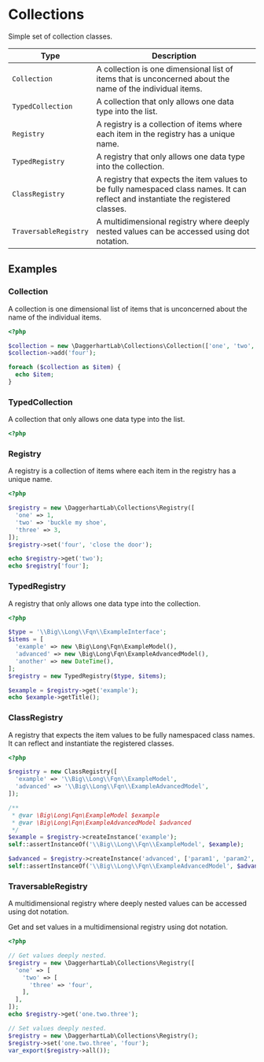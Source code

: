 # Collections

Simple set of collection classes.

| Type                  | Description                                                                                                                        |
|-----------------------|------------------------------------------------------------------------------------------------------------------------------------|
| `Collection`          | A collection is one dimensional list of items that is unconcerned about the name of the individual items.                          |
| `TypedCollection`     | A collection that only allows one data type into the list.                                                                         |
| `Registry`            | A registry is a collection of items where each item in the registry has a unique name.                                             |
| `TypedRegistry`       | A registry that only allows one data type into the collection.                                                                     |
| `ClassRegistry`       | A registry that expects the item values to be fully namespaced class names. It can reflect and instantiate the registered classes. |
| `TraversableRegistry` | A multidimensional registry where deeply nested values can be accessed using dot notation.                                         |

## Examples

### Collection

A collection is one dimensional list of items that is unconcerned about the name of the individual items.

```php
<?php

$collection = new \DaggerhartLab\Collections\Collection(['one', 'two', 'three']);
$collection->add('four');

foreach ($collection as $item) {
  echo $item;
}
```

### TypedCollection

A collection that only allows one data type into the list.

```php
<?php

```

### Registry

A registry is a collection of items where each item in the registry has a unique name.

```php
<?php

$registry = new \DaggerhartLab\Collections\Registry([
  'one' => 1,
  'two' => 'buckle my shoe',
  'three' => 3,
]);
$registry->set('four', 'close the door');

echo $registry->get('two');
echo $registry['four'];
```

### TypedRegistry

A registry that only allows one data type into the collection.

```php
<?php

$type = '\\Big\\Long\\Fqn\\ExampleInterface';
$items = [
  'example' => new \Big\Long\Fqn\ExampleModel(),
  'advanced' => new \Big\Long\Fqn\ExampleAdvancedModel(),
  'another' => new DateTime(),
];
$registry = new TypedRegistry($type, $items);

$example = $registry->get('example');
echo $example->getTitle();
```

### ClassRegistry

A registry that expects the item values to be fully namespaced class names. It can reflect and instantiate the registered classes.

```php
<?php

$registry = new ClassRegistry([
  'example' => '\\Big\\Long\\Fqn\\ExampleModel',
  'advanced' => '\\Big\\Long\\Fqn\\ExampleAdvancedModel',
]);

/**
 * @var \Big\Long\Fqn\ExampleModel $example
 * @var \Big\Long\Fqn\ExampleAdvancedModel $advanced
 */
$example = $registry->createInstance('example');
self::assertInstanceOf('\\Big\\Long\\Fqn\\ExampleModel', $example);

$advanced = $registry->createInstance('advanced', ['param1', 'param2', null, 'param3' => ['is_an_array' => true]]);
self::assertInstanceOf('\\Big\\Long\\Fqn\\ExampleAdvancedModel', $advanced);
```

### TraversableRegistry

A multidimensional registry where deeply nested values can be accessed using dot notation.

Get and set values in a multidimensional registry using dot notation.

```php
<?php

// Get values deeply nested.
$registry = new \DaggerhartLab\Collections\Registry([
  'one' => [
    'two' => [
      'three' => 'four',
    ],
  ],
]);
echo $registry->get('one.two.three');

// Set values deeply nested.
$registry = new \DaggerhartLab\Collections\Registry();
$registry->set('one.two.three', 'four');
var_export($registry->all());
```
